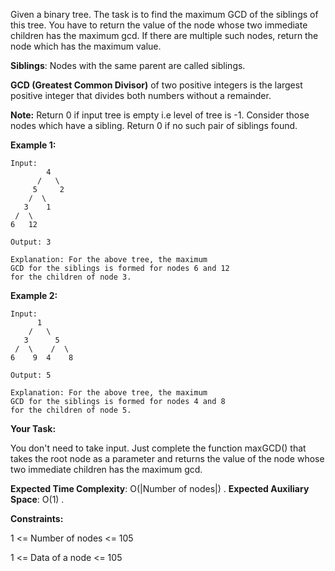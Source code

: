 Given a binary tree. The task is to find the maximum GCD of the siblings of this tree. You have to return the value of the node whose two immediate children has the maximum gcd.
If there are multiple such nodes, return the node which has the maximum value.

**Siblings**: Nodes with the same parent are called siblings.

**GCD (Greatest Common Divisor)** of two positive integers is the largest positive integer that divides both numbers without a remainder.

**Note:**
Return 0 if input tree is empty i.e level of tree is -1.
Consider those nodes which have a sibling.
Return 0 if no such pair of siblings found.


**Example 1:**

~~~
Input:
        4
      /   \
     5     2
    /  \
   3    1
 /  \
6   12

Output: 3

Explanation: For the above tree, the maximum
GCD for the siblings is formed for nodes 6 and 12
for the children of node 3.
~~~

**Example 2:**

~~~
Input:
      1
    /   \
   3      5
 /  \    /  \
6    9  4    8

Output: 5

Explanation: For the above tree, the maximum
GCD for the siblings is formed for nodes 4 and 8
for the children of node 5.
~~~

**Your Task:**

You don't need to take input. Just complete the function maxGCD() that takes the root node as a parameter and returns the value of the node whose two immediate children has the maximum gcd.



**Expected Time Complexity**: O(|Number of nodes|) .
**Expected Auxiliary Space**: O(1) .



**Constraints:**

1 <= Number of nodes <= 105

1 <= Data of a node <= 105

